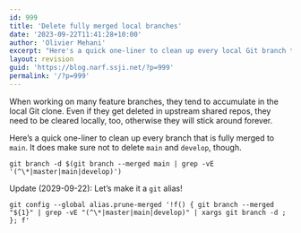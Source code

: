 ```yaml
---
id: 999
title: 'Delete fully merged local branches'
date: '2023-09-22T11:41:28+10:00'
author: 'Olivier Mehani'
excerpt: "Here's a quick one-liner to clean up every local Git branch that is fully merged to main.\n\ngit branch -d $(git branch --merged main | grep -vE '(main|develop)')"
layout: revision
guid: 'https://blog.narf.ssji.net/?p=999'
permalink: '/?p=999'
---
```


When working on many feature branches, they tend to accumulate in the local Git clone. Even if they get deleted in upstream shared repos, they need to be cleared locally, too, otherwise they will stick around forever.

Here’s a quick one-liner to clean up every branch that is fully merged to `main`. It does make sure not to delete `main` and `develop`, though.

```
git branch -d $(git branch --merged main | grep -vE '(^\*|master|main|develop)')

```

Update (2029-09-22): Let’s make it a `git` alias!

```
git config --global alias.prune-merged '!f() { git branch --merged "${1}" | grep -vE "(^\*|master|main|develop)" | xargs git branch -d ; }; f'
```